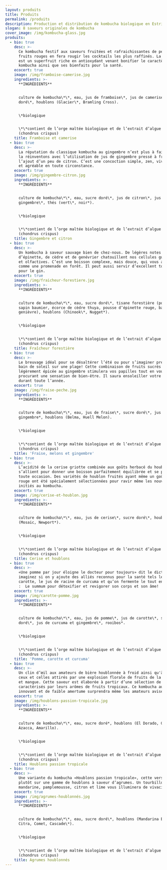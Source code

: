 ```yaml
---
layout: produits
title: Produits
permalink: /produits
description: Production et distribution de kombucha biologique en Estrie.
slogan: 8 saveurs originales de kombucha
cover_image: /img/kombucha-glass.jpg
produits:
  - bio: true
    desc: >-
      Ce kombucha festif aux saveurs fruitées et rafraichissantes de petits
      fruits rouges en fera rougir les cocktails les plus raffinés. La camerise
      est un superfruit riche en antioxydant venant bonifier le caractère de ce
      kombucha ainsi que ses bienfaits pour la santé.
    ecocert: true
    image: /img/framboise-camerise.jpg
    ingredients: >-
      **INGRÉDIENTS**


      culture de kombucha\*\*, eau, jus de framboise\*, jus de camerise\*, sucre
      doré\*, houblons (Glacier\*, Bramling Cross).


      \*biologique


      \*\*contient de l’orge maltée biologique et de l’extrait d’algue rouge
      (chondrus crispus)
    title: Framboise et camerise
  - bio: true
    desc: >-
      La réputation du classique kombucha au gingembre n’est plus à faire. Nous
      la réinventons avec l’utilisation de jus de gingembre pressé à froid et
      l’ajout d’un peu de citron. C’est une concoction simple, zen, vivifiante
      et agréable en toute circonstance.
    ecocert: true
    image: /img/gingembre-citron.jpg
    ingredients: >-
      **INGRÉDIENTS**


      culture de kombucha\*\*, eau, sucre doré\*, jus de citron\*, jus de
      gingembre\*, thés (vert\*, noir*).


      \*biologique


      \*\*contient de l’orge maltée biologique et de l’extrait d’algue rouge
      (chondrus crispus)
    title: Gingembre et citron
  - bio: true
    desc: >-
      Un kombucha à saveur sauvage bien de chez-nous. De légères notes de sapin,
      d’épinette, de cèdre et de genévrier chatouillent nos cellules gustatives
      et olfactives. C’est une boisson complexe, mais douce, qui vous apaisera
      comme une promenade en forêt. Il peut aussi servir d’excellent tonique
      pour le gin.
    ecocert: true
    image: /img/fraicheur-forestiere.jpg
    ingredients: >-
      **INGRÉDIENTS**


      culture de kombucha\*\*, eau, sucre doré\*, tisane forestière (pousse de
      sapin baumier, écorce de cèdre thuya, pousse d’épinette rouge, baie de
      genièvre), houblons (Chinook\*, Nugget*).


      \*biologique


      \*\*contient de l’orge maltée biologique et de l’extrait d’algue rouge
      (chondrus crispus)
    title: Fraîcheur forestière
  - bio: true
    desc: >-
      Le breuvage idéal pour se désaltérer l’été ou pour s’imaginer prendre un
      bain de soleil sur une plage! Cette combinaison de fruits sucrés
      légèrement épicée au gingembre stimulera vos papilles tout en vous
      procurant une sensation de bien-être. Il saura ensoleiller votre quotidien
      durant toute l’année.
    ecocert: true
    image: /img/fraise-peche.jpg
    ingredients: >-
      **INGRÉDIENTS**


      culture de kombucha\*\*, eau, jus de fraise\*, sucre doré\*, jus de
      gingembre*, houblons (Belma, Huell Melon).


      \*biologique


      \*\*contient de l’orge maltée biologique et de l’extrait d’algue rouge
      (chondrus crispus)
    title: 'Fraise, melons et gingembre'
  - bio: true
    desc: >-
      L’acidité de la cerise griotte combinée aux goûts herbacé du houblon
      s’allient pour donner une boisson parfaitement équilibrée et se prêtant à
      toute occasion. Des variétés de houblon fruités ayant même un goût de vin
      rouge ont été spécialement sélectionnées pour ravir même les nouvellement
      initiés au kombucha.
    ecocert: true
    image: /img/cerise-et-houblon.jpg
    ingredients: >-
      **INGRÉDIENTS**


      culture de kombucha\*\*, eau, jus de cerise\*, sucre doré\*, houblons
      (Mosaic, Newport*).


      \*biologique


      \*\*contient de l’orge maltée biologique et de l’extrait d’algue rouge
      (chondrus crispus)
    title: Cerise et houblons
  - bio: true
    desc: >-
      «Une pomme par jour éloigne le docteur pour toujours» dit le dicton, mais
      imaginez si on y ajoute des alliés reconnus pour la santé tels le jus de
      carotte, le jus de racine de curcuma et qu’on fermente le tout en kombucha
      :  Le summum pour détoxifier et revigorer son corps et son âme!
    ecocert: true
    image: /img/carotte-pomme.jpg
    ingredients: >-
      **INGRÉDIENTS**


      culture de kombucha\*\*, eau, jus de pomme\*, jus de carotte\*, sucre
      doré\*, jus de curcuma et gingembre\*, rooibos*.


      \*biologique


      \*\*contient de l’orge maltée biologique et de l’extrait d’algue rouge
      (chondrus crispus)
    title: 'Pomme, carotte et curcuma'
  - bio: true
    desc: >-
      Un clin d’œil aux amateurs de bière houblonnée à froid ainsi qu'à tous
      ceux et celles attirés par une explosion florale de fruits de la passion
      et mangue. Cette saveur est élaborée à partir d’une sélection de houblons
      caractérisés par leurs arômes de fruits tropicaux. Ce kombucha au goût
      innovant et de faible amertume surprendra même les amateurs avisés.
    ecocert: true
    image: /img/houblons-passion-tropicale.jpg
    ingredients: >-
      **INGRÉDIENTS**


      culture de kombucha\*\*, eau, sucre doré*, houblons (El Dorado, Galaxy,
      Azacca, Amarillo).


      \*biologique


      \*\*contient de l’orge maltée biologique et de l’extrait d’algue rouge
      (chondrus crispus)
    title: Houblons passion tropicale
  - bio: true
    desc: >-
      Une variante du kombucha «Houblons passion tropicale», cette version mise
      plutôt sur une gamme de houblons à saveur d’agrumes. Un tourbillon de
      mandarine, pamplemousse, citron et lime vous illuminera de vivacité.
    ecocert: true
    image: /img/agrumes-houblonnés.jpg
    ingredients: >-
      **INGRÉDIENTS**


      culture de kombucha\*\*, eau, sucre doré\*, houblons (Mandarina Bavaria,
      Citra, Comet, Cascade\*).


      \*biologique


      \*\*contient de l’orge maltée biologique et de l’extrait d’algue rouge
      (chondrus crispus)
    title: Agrumes houblonnés
---
```


